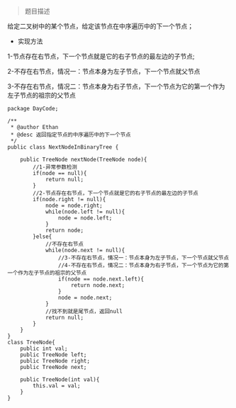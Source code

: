 >题目描述

给定二叉树中的某个节点，给定该节点在中序遍历中的下一个节点；

- 实现方法

1-节点存在右节点，下一个节点就是它的右子节点的最左边的子节点;

2-不存在右节点，情况一：节点本身为左子节点，下一个节点就父节点

3-不存在右节点，情况二：节点本身为右子节点，下一个节点为它的第一个作为左子节点的祖宗的父节点

```
package DayCode;

/**
 * @author Ethan
 * @desc 返回指定节点的中序遍历中的下一个节点
 */
public class NextNodeInBinaryTree {

	public TreeNode nextNode(TreeNode node){
		//1-异常参数检测
		if(node == null){
			return null;
		}
		//2-节点存在右节点，下一个节点就是它的右子节点的最左边的子节点
		if(node.right != null){
			node = node.right;
			while(node.left != null){
				node = node.left;
			}
			return node;
		}else{
			//不存在右节点
			while(node.next != null){
				//3-不存在右节点，情况一：节点本身为左子节点，下一个节点就父节点
				//4-不存在右节点，情况二：节点本身为右子节点，下一个节点为它的第一个作为左子节点的祖宗的父节点
				if(node == node.next.left){
					return node.next;
				}
				node = node.next;
			}
			//找不到就是尾节点，返回null
			return null;
		}
	}
}
class TreeNode{
	public int val;
	public TreeNode left;
	public TreeNode right;
	public TreeNode next;
	
	public TreeNode(int val){
		this.val = val;
	}
}

```
